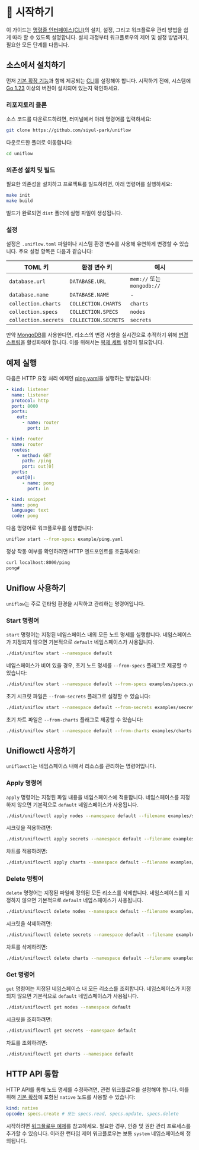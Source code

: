 # 🚀 시작하기

이 가이드는 [명령줄 인터페이스(CLI)](../cmd/README_kr.md)의 설치, 설정, 그리고 워크플로우 관리 방법을 쉽게 따라 할 수 있도록 설명합니다. 설치 과정부터 워크플로우의 제어 및 설정 방법까지, 필요한 모든 단계를 다룹니다.

## 소스에서 설치하기

먼저 [기본 확장 기능](../ext/README_kr.md)과 함께 제공되는 [CLI](../cmd/README_kr.md)를 설정해야 합니다. 시작하기 전에, 시스템에 [Go 1.23](https://go.dev/doc/install) 이상의 버전이 설치되어 있는지 확인하세요.

### 리포지토리 클론

소스 코드를 다운로드하려면, 터미널에서 아래 명령어를 입력하세요:

```sh
git clone https://github.com/siyul-park/uniflow
```

다운로드한 폴더로 이동합니다:

```sh
cd uniflow
```

### 의존성 설치 및 빌드

필요한 의존성을 설치하고 프로젝트를 빌드하려면, 아래 명령어를 실행하세요:

```sh
make init
make build
```

빌드가 완료되면 `dist` 폴더에 실행 파일이 생성됩니다.

### 설정

설정은 `.uniflow.toml` 파일이나 시스템 환경 변수를 사용해 유연하게 변경할 수 있습니다. 주요 설정 항목은 다음과 같습니다:

| TOML 키              | 환경 변수 키            | 예시                       |
|----------------------|-------------------------|----------------------------|
| `database.url`       | `DATABASE.URL`          | `mem://` 또는 `mongodb://` |
| `database.name`      | `DATABASE.NAME`         | -                          |
| `collection.charts`  | `COLLECTION.CHARTS`     | `charts`                   |
| `collection.specs`   | `COLLECTION.SPECS`      | `nodes`                    |
| `collection.secrets` | `COLLECTION.SECRETS`    | `secrets`                  |

만약 [MongoDB](https://www.mongodb.com/)를 사용한다면, 리소스의 변경 사항을 실시간으로 추적하기 위해 [변경 스트림](https://www.mongodb.com/docs/manual/changeStreams/)을 활성화해야 합니다. 이를 위해서는 [복제 세트](https://www.mongodb.com/docs/manual/replication/) 설정이 필요합니다.

## 예제 실행

다음은 HTTP 요청 처리 예제인 [ping.yaml](./examples/ping.yaml)을 실행하는 방법입니다:

```yaml
- kind: listener
  name: listener
  protocol: http
  port: 8000
  ports:
    out:
      - name: router
        port: in

- kind: router
  name: router
  routes:
    - method: GET
      path: /ping
      port: out[0]
  ports:
    out[0]:
      - name: pong
        port: in

- kind: snippet
  name: pong
  language: text
  code: pong
```

다음 명령어로 워크플로우를 실행합니다:

```sh
uniflow start --from-specs example/ping.yaml
```

정상 작동 여부를 확인하려면 HTTP 엔드포인트를 호출하세요:

```sh
curl localhost:8000/ping
pong#
```


## Uniflow 사용하기

`uniflow`는 주로 런타임 환경을 시작하고 관리하는 명령어입니다.

### Start 명령어

`start` 명령어는 지정된 네임스페이스 내의 모든 노드 명세를 실행합니다. 네임스페이스가 지정되지 않으면 기본적으로 `default` 네임스페이스가 사용됩니다.

```sh
./dist/uniflow start --namespace default
```

네임스페이스가 비어 있을 경우, 초기 노드 명세를 `--from-specs` 플래그로 제공할 수 있습니다:

```sh
./dist/uniflow start --namespace default --from-specs examples/specs.yaml
```

초기 시크릿 파일은 `--from-secrets` 플래그로 설정할 수 있습니다:
```sh
./dist/uniflow start --namespace default --from-secrets examples/secrets.yaml
```

초기 차트 파일은 `--from-charts` 플래그로 제공할 수 있습니다:

```sh
./dist/uniflow start --namespace default --from-charts examples/charts.yaml
```

## Uniflowctl 사용하기

`uniflowctl`는 네임스페이스 내에서 리소스를 관리하는 명령어입니다.

### Apply 명령어

`apply` 명령어는 지정된 파일 내용을 네임스페이스에 적용합니다. 네임스페이스를 지정하지 않으면 기본적으로 `default` 네임스페이스가 사용됩니다.

```sh
./dist/uniflowctl apply nodes --namespace default --filename examples/specs.yaml
```

시크릿을 적용하려면:

```sh
./dist/uniflowctl apply secrets --namespace default --filename examples/secrets.yaml
```

차트를 적용하려면:

```sh
./dist/uniflowctl apply charts --namespace default --filename examples/charts.yaml
```

### Delete 명령어

`delete` 명령어는 지정된 파일에 정의된 모든 리소스를 삭제합니다. 네임스페이스를 지정하지 않으면 기본적으로 `default` 네임스페이스가 사용됩니다.

```sh
./dist/uniflowctl delete nodes --namespace default --filename examples/specs.yaml
```

시크릿을 삭제하려면:

```sh
./dist/uniflowctl delete secrets --namespace default --filename examples/secrets.yaml
```

차트를 삭제하려면:

```sh
./dist/uniflowctl delete charts --namespace default --filename examples/charts.yaml
```

### Get 명령어

`get` 명령어는 지정된 네임스페이스 내 모든 리소스를 조회합니다. 네임스페이스가 지정되지 않으면 기본적으로 `default` 네임스페이스가 사용됩니다.

```sh
./dist/uniflowctl get nodes --namespace default
```

시크릿을 조회하려면:

```sh
./dist/uniflowctl get secrets --namespace default
```

차트를 조회하려면:

```sh
./dist/uniflowctl get charts --namespace default
```

## HTTP API 통합

HTTP API를 통해 노드 명세를 수정하려면, 관련 워크플로우를 설정해야 합니다. 이를 위해 [기본 확장](../ext/README_kr.md)에 포함된 `native` 노드를 사용할 수 있습니다:

```yaml
kind: native
opcode: specs.create # 또는 specs.read, specs.update, specs.delete
```

시작하려면 [워크플로우 예제](../examples/system.yaml)를 참고하세요. 필요한 경우, 인증 및 권한 관리 프로세스를 추가할 수 있습니다. 이러한 런타임 제어 워크플로우는 보통 `system` 네임스페이스에 정의됩니다.

